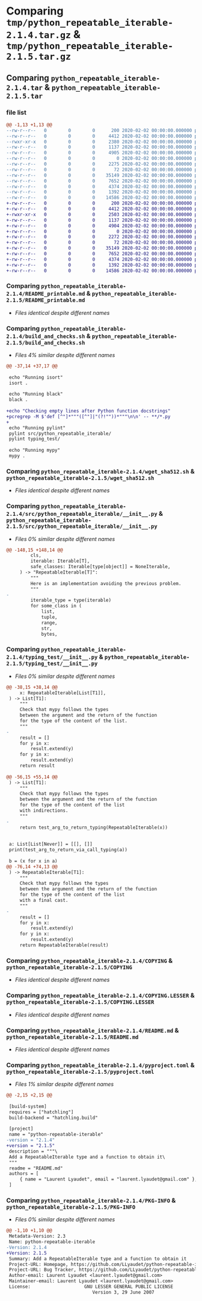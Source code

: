 # Comparing `tmp/python_repeatable_iterable-2.1.4.tar.gz` & `tmp/python_repeatable_iterable-2.1.5.tar.gz`

## Comparing `python_repeatable_iterable-2.1.4.tar` & `python_repeatable_iterable-2.1.5.tar`

### file list

```diff
@@ -1,13 +1,13 @@
--rw-r--r--   0        0        0      200 2020-02-02 00:00:00.000000 python_repeatable_iterable-2.1.4/CONTRIBUTORS.md
--rw-r--r--   0        0        0     4412 2020-02-02 00:00:00.000000 python_repeatable_iterable-2.1.4/README_printable.md
--rwxr-xr-x   0        0        0     2380 2020-02-02 00:00:00.000000 python_repeatable_iterable-2.1.4/build_and_checks.sh
--rw-r--r--   0        0        0     1137 2020-02-02 00:00:00.000000 python_repeatable_iterable-2.1.4/wget_sha512.sh
--rw-r--r--   0        0        0     4905 2020-02-02 00:00:00.000000 python_repeatable_iterable-2.1.4/src/python_repeatable_iterable/__init__.py
--rw-r--r--   0        0        0        0 2020-02-02 00:00:00.000000 python_repeatable_iterable-2.1.4/src/python_repeatable_iterable/py.typed
--rw-r--r--   0        0        0     2275 2020-02-02 00:00:00.000000 python_repeatable_iterable-2.1.4/typing_test/__init__.py
--rw-r--r--   0        0        0       72 2020-02-02 00:00:00.000000 python_repeatable_iterable-2.1.4/.gitignore
--rw-r--r--   0        0        0    35149 2020-02-02 00:00:00.000000 python_repeatable_iterable-2.1.4/COPYING
--rw-r--r--   0        0        0     7652 2020-02-02 00:00:00.000000 python_repeatable_iterable-2.1.4/COPYING.LESSER
--rw-r--r--   0        0        0     4374 2020-02-02 00:00:00.000000 python_repeatable_iterable-2.1.4/README.md
--rw-r--r--   0        0        0     1392 2020-02-02 00:00:00.000000 python_repeatable_iterable-2.1.4/pyproject.toml
--rw-r--r--   0        0        0    14586 2020-02-02 00:00:00.000000 python_repeatable_iterable-2.1.4/PKG-INFO
+-rw-r--r--   0        0        0      200 2020-02-02 00:00:00.000000 python_repeatable_iterable-2.1.5/CONTRIBUTORS.md
+-rw-r--r--   0        0        0     4412 2020-02-02 00:00:00.000000 python_repeatable_iterable-2.1.5/README_printable.md
+-rwxr-xr-x   0        0        0     2503 2020-02-02 00:00:00.000000 python_repeatable_iterable-2.1.5/build_and_checks.sh
+-rw-r--r--   0        0        0     1137 2020-02-02 00:00:00.000000 python_repeatable_iterable-2.1.5/wget_sha512.sh
+-rw-r--r--   0        0        0     4904 2020-02-02 00:00:00.000000 python_repeatable_iterable-2.1.5/src/python_repeatable_iterable/__init__.py
+-rw-r--r--   0        0        0        0 2020-02-02 00:00:00.000000 python_repeatable_iterable-2.1.5/src/python_repeatable_iterable/py.typed
+-rw-r--r--   0        0        0     2272 2020-02-02 00:00:00.000000 python_repeatable_iterable-2.1.5/typing_test/__init__.py
+-rw-r--r--   0        0        0       72 2020-02-02 00:00:00.000000 python_repeatable_iterable-2.1.5/.gitignore
+-rw-r--r--   0        0        0    35149 2020-02-02 00:00:00.000000 python_repeatable_iterable-2.1.5/COPYING
+-rw-r--r--   0        0        0     7652 2020-02-02 00:00:00.000000 python_repeatable_iterable-2.1.5/COPYING.LESSER
+-rw-r--r--   0        0        0     4374 2020-02-02 00:00:00.000000 python_repeatable_iterable-2.1.5/README.md
+-rw-r--r--   0        0        0     1392 2020-02-02 00:00:00.000000 python_repeatable_iterable-2.1.5/pyproject.toml
+-rw-r--r--   0        0        0    14586 2020-02-02 00:00:00.000000 python_repeatable_iterable-2.1.5/PKG-INFO
```

### Comparing `python_repeatable_iterable-2.1.4/README_printable.md` & `python_repeatable_iterable-2.1.5/README_printable.md`

 * *Files identical despite different names*

### Comparing `python_repeatable_iterable-2.1.4/build_and_checks.sh` & `python_repeatable_iterable-2.1.5/build_and_checks.sh`

 * *Files 4% similar despite different names*

```diff
@@ -37,14 +37,17 @@
 
 echo "Running isort"
 isort .
 
 echo "Running black"
 black .
 
+echo "Checking empty lines after Python function docstrings"
+pcregrep -M $'def [^"]*"""([^"]|"(?!""))*"""\n\n' -- **/*.py
+
 echo "Running pylint"
 pylint src/python_repeatable_iterable/
 pylint typing_test/
 
 echo "Running mypy"
 mypy .
```

### Comparing `python_repeatable_iterable-2.1.4/wget_sha512.sh` & `python_repeatable_iterable-2.1.5/wget_sha512.sh`

 * *Files identical despite different names*

### Comparing `python_repeatable_iterable-2.1.4/src/python_repeatable_iterable/__init__.py` & `python_repeatable_iterable-2.1.5/src/python_repeatable_iterable/__init__.py`

 * *Files 0% similar despite different names*

```diff
@@ -148,15 +148,14 @@
         cls,
         iterable: Iterable[T],
         safe_classes: Iterable[type[object]] = NoneIterable,
     ) -> "RepeatableIterable[T]":
         """
         Here is an implementation avoiding the previous problem.
         """
-
         iterable_type = type(iterable)
         for some_class in (
             list,
             tuple,
             range,
             str,
             bytes,
```

### Comparing `python_repeatable_iterable-2.1.4/typing_test/__init__.py` & `python_repeatable_iterable-2.1.5/typing_test/__init__.py`

 * *Files 0% similar despite different names*

```diff
@@ -38,15 +38,14 @@
     x: RepeatableIterable[List[T1]],
 ) -> List[T1]:
     """
     Check that mypy follows the types
     between the argument and the return of the function
     for the type of the content of the list.
     """
-
     result = []
     for y in x:
         result.extend(y)
     for y in x:
         result.extend(y)
     return result
 
@@ -56,15 +55,14 @@
 ) -> List[T1]:
     """
     Check that mypy follows the types
     between the argument and the return of the function
     for the type of the content of the list
     with indirections.
     """
-
     return test_arg_to_return_typing(RepeatableIterable(x))
 
 
 a: List[List[Never]] = [[], []]
 print(test_arg_to_return_via_call_typing(a))
 
 b = (x for x in a)
@@ -76,14 +74,13 @@
 ) -> RepeatableIterable[T1]:
     """
     Check that mypy follows the types
     between the argument and the return of the function
     for the type of the content of the list
     with a final cast.
     """
-
     result = []
     for y in x:
         result.extend(y)
     for y in x:
         result.extend(y)
     return RepeatableIterable(result)
```

### Comparing `python_repeatable_iterable-2.1.4/COPYING` & `python_repeatable_iterable-2.1.5/COPYING`

 * *Files identical despite different names*

### Comparing `python_repeatable_iterable-2.1.4/COPYING.LESSER` & `python_repeatable_iterable-2.1.5/COPYING.LESSER`

 * *Files identical despite different names*

### Comparing `python_repeatable_iterable-2.1.4/README.md` & `python_repeatable_iterable-2.1.5/README.md`

 * *Files identical despite different names*

### Comparing `python_repeatable_iterable-2.1.4/pyproject.toml` & `python_repeatable_iterable-2.1.5/pyproject.toml`

 * *Files 1% similar despite different names*

```diff
@@ -2,15 +2,15 @@
 
 [build-system]
 requires = ["hatchling"]
 build-backend = "hatchling.build"
 
 [project]
 name = "python-repeatable-iterable"
-version = "2.1.4"
+version = "2.1.5"
 description = """\
 Add a RepeatableIterable type and a function to obtain it\
 """
 readme = "README.md"
 authors = [
     { name = "Laurent Lyaudet", email = "laurent.lyaudet@gmail.com" },
 ]
```

### Comparing `python_repeatable_iterable-2.1.4/PKG-INFO` & `python_repeatable_iterable-2.1.5/PKG-INFO`

 * *Files 0% similar despite different names*

```diff
@@ -1,10 +1,10 @@
 Metadata-Version: 2.3
 Name: python-repeatable-iterable
-Version: 2.1.4
+Version: 2.1.5
 Summary: Add a RepeatableIterable type and a function to obtain it
 Project-URL: Homepage, https://github.com/LLyaudet/python-repeatable-iterable
 Project-URL: Bug Tracker, https://github.com/LLyaudet/python-repeatable-iterable/issues
 Author-email: Laurent Lyaudet <laurent.lyaudet@gmail.com>
 Maintainer-email: Laurent Lyaudet <laurent.lyaudet@gmail.com>
 License:                    GNU LESSER GENERAL PUBLIC LICENSE
                                Version 3, 29 June 2007
```

